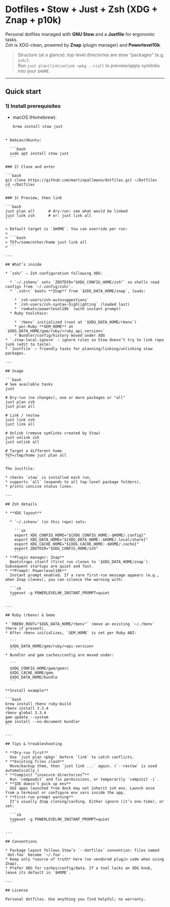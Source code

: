 # Dotfiles • Stow + Just + Zsh (XDG + Znap + p10k)

Personal dotfiles managed with **GNU Stow** and a **Justfile** for ergonomic tasks.  
Zsh is XDG-clean, powered by **Znap** (plugin manager) and **Powerlevel10k**.

> Structure (at a glance): top-level directories are stow “packages” (e.g. `zsh/`).  
> Run `just plan|link|unlink <pkg...>|all` to preview/apply symlinks into your `$HOME`.

---

## Quick start

### 1) Install prerequisites
- macOS (Homebrew):
  ```bash
  brew install stow just
````

* Debian/Ubuntu:

  ```bash
  sudo apt install stow just
  ```

### 2) Clone and enter

```bash
git clone https://github.com/martinpallmann/dotfiles.git ~/Dotfiles
cd ~/Dotfiles
```

### 3) Preview, then link

```bash
just plan all      # dry-run: see what would be linked
just link zsh      # or: just link all
```

> Default target is `$HOME`. You can override per run:
>
> ```bash
> TGT=/some/other/home just link all
> ```

---

## What’s inside

* `zsh/` — Zsh configuration following XDG:

  * `~/.zshenv` sets `ZDOTDIR="$XDG_CONFIG_HOME/zsh"` so shells read configs from `~/.config/zsh/`.
  * `.zshrc` boots **Znap** from `$XDG_DATA_HOME/znap`, loads:

    * `zsh-users/zsh-autosuggestions`
    * `zsh-users/zsh-syntax-highlighting` (loaded last)
    * `romkatv/powerlevel10k` (with instant prompt)
  * Ruby toolchain:

    * `rbenv` initialized (root at `$XDG_DATA_HOME/rbenv`)
    * per-Ruby **GEM_HOME** at `$XDG_DATA_HOME/gem/ruby/<ruby_api_version>`
    * Bundler/config/history moved under XDG
* `.stow-local-ignore` — ignore rules so Stow doesn’t try to link repo junk (edit to taste).
* `Justfile` — friendly tasks for planning/linking/unlinking stow packages.

---

## Usage

```bash
# See available tasks
just

# Dry-run (no changes), one or more packages or "all"
just plan zsh
just plan all

# Link / restow
just link zsh
just link all

# Unlink (remove symlinks created by Stow)
just unlink zsh
just unlink all

# Target a different home
TGT=/tmp/home just plan all
```

The Justfile:

* checks `stow` is installed each run,
* supports `all` (expands to all top-level package folders),
* prints concise status lines.

---

## Zsh details

* **XDG layout**

  * `~/.zshenv` (in this repo) sets:

    ```sh
    export XDG_CONFIG_HOME="${XDG_CONFIG_HOME:-$HOME/.config}"
    export XDG_DATA_HOME="${XDG_DATA_HOME:-$HOME/.local/share}"
    export XDG_CACHE_HOME="${XDG_CACHE_HOME:-$HOME/.cache}"
    export ZDOTDIR="$XDG_CONFIG_HOME/zsh"
    ```
* **Plugin manager: Znap**
  Bootstraps itself (first run clones to `$XDG_DATA_HOME/znap`). Subsequent startups are quiet and fast.
* **Prompt: Powerlevel10k**
  Instant prompt enabled. If a rare first-run message appears (e.g., when Znap clones), you can silence the warning with:

  ```sh
  typeset -g POWERLEVEL9K_INSTANT_PROMPT=quiet
  ```

---

## Ruby (rbenv) & Gems

* `RBENV_ROOT="$XDG_DATA_HOME/rbenv"` (move an existing `~/.rbenv` there if present).
* After rbenv initializes, `GEM_HOME` is set per Ruby ABI:

  ```
  $XDG_DATA_HOME/gem/ruby/<api-version>
  ```
* Bundler and gem caches/config are moved under:

  ```
  $XDG_CONFIG_HOME/gem/gemrc
  $XDG_CACHE_HOME/gem
  $XDG_DATA_HOME/bundle
  ```

**Install example**

```bash
brew install rbenv ruby-build
rbenv install 3.3.4
rbenv global 3.3.4
gem update --system
gem install --no-document bundler
```

---

## Tips & troubleshooting

* **Dry-run first**
  Use `just plan <pkg>` before `link` to catch conflicts.
* **Existing files clash**
  Move/backup them, then `just link ...` again. (`--restow` is used automatically.)
* **Compinit “insecure directories”**
  Run `compaudit` and fix permissions, or temporarily `compinit -i`.
* **IDE doesn’t pick up env**
  GUI apps launched from dock may not inherit zsh env. Launch once from a terminal or configure env vars inside the app.
* **First-run prompt warning**
  It’s usually Znap cloning/caching. Either ignore (it’s one-time), or set:

  ```sh
  typeset -g POWERLEVEL9K_INSTANT_PROMPT=quiet
  ```

---

## Conventions

* Package layout follows Stow’s `--dotfiles` convention: files named `dot-foo` become `~/.foo`.
* Keep only *source of truth* here (no vendored plugin code when using Znap).
* Prefer XDG for caches/config/data. If a tool lacks an XDG knob, leave its default in `$HOME`.

---

## License

Personal dotfiles. Use anything you find helpful; no warranty.
